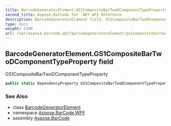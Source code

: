 ```yaml
---
title: BarcodeGeneratorElement.GS1CompositeBarTwoDComponentTypeProperty
second_title: Aspose.BarCode for .NET API Reference
description: BarcodeGeneratorElement field. GS1CompositeBarTwoDComponentTypeProperty
type: docs
weight: 2340
url: /net/aspose.barcode.wpf/barcodegeneratorelement/gs1compositebartwodcomponenttypeproperty/
---
```

## BarcodeGeneratorElement.GS1CompositeBarTwoDComponentTypeProperty field

GS1CompositeBarTwoDComponentTypeProperty

```csharp
public static DependencyProperty GS1CompositeBarTwoDComponentTypeProperty;
```

### See Also

* class [BarcodeGeneratorElement](../)
* namespace [Aspose.BarCode.WPF](../../../aspose.barcode.wpf/)
* assembly [Aspose.BarCode](../../../)


